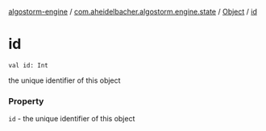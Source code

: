 [algostorm-engine](../../index.md) / [com.aheidelbacher.algostorm.engine.state](../index.md) / [Object](index.md) / [id](.)

# id

`val id: Int`

the unique identifier of this object

### Property

`id` - the unique identifier of this object